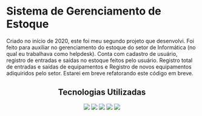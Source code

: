 <h1 aligin="center"> Sistema de Gerenciamento de Estoque </h1>
<p> Criado no início de 2020, este foi meu segundo projeto que desenvolvi. Foi feito para auxiliar no 
gerenciamento do estoque do setor de Informática (no qual eu trabalhava como helpdesk).
Conta com cadastro de usuário, registro de entradas e saídas no estoque feitos pelo usuário.
Registro total de entradas e saídas de equipamentos e Registro de novos equipamentos adiquiridos pelo setor.
Estarei em breve refatorando este código em breve. </p>
<h2 align="center"> Tecnologias Utilizadas </h2>
<p align="center">
<img src="https://img.shields.io/badge/PHP-777BB4?style=for-the-badge&logo=php&logoColor=white">
<img src="https://img.shields.io/badge/HTML5-E34F26?style=for-the-badge&logo=html5&logoColor=white">
<img src="https://img.shields.io/badge/CSS3-1572B6?style=for-the-badge&logo=css3&logoColor=white">
<img src="https://img.shields.io/badge/JavaScript-323330?style=for-the-badge&logo=javascript&logoColor=F7DF1E">
<img src="https://img.shields.io/badge/MySQL-00000F?style=for-the-badge&logo=mysql&logoColor=white">
</p>

